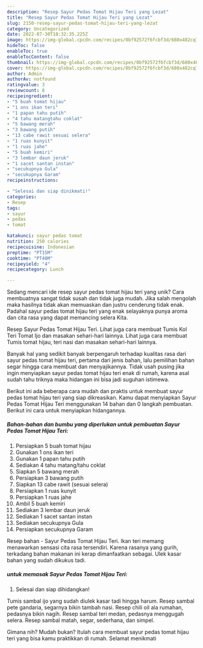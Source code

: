 ```yaml
---
description: "Resep Sayur Pedas Tomat Hijau Teri yang Lezat"
title: "Resep Sayur Pedas Tomat Hijau Teri yang Lezat"
slug: 2150-resep-sayur-pedas-tomat-hijau-teri-yang-lezat
category: Uncategorized
date: 2022-07-30T18:32:35.225Z
image: https://img-global.cpcdn.com/recipes/0bf92572f6fcbf3d/680x482cq70/sayur-pedas-tomat-hijau-teri-foto-resep-utama.jpg
hideToc: false
enableToc: true
enableTocContent: false
thumbnail: https://img-global.cpcdn.com/recipes/0bf92572f6fcbf3d/680x482cq70/sayur-pedas-tomat-hijau-teri-foto-resep-utama.jpg
cover: https://img-global.cpcdn.com/recipes/0bf92572f6fcbf3d/680x482cq70/sayur-pedas-tomat-hijau-teri-foto-resep-utama.jpg
author: Admin
authorAv: notfound
ratingvalue: 3
reviewcount: 8
recipeingredient:
- "5 buah tomat hijau"
- "1 ons ikan teri"
- "1 papan tahu putih"
- "4 tahu matangtahu coklat"
- "5 bawang merah"
- "3 bawang putih"
- "13 cabe rawit sesuai selera"
- "1 ruas kunyit"
- "1 ruas jahe"
- "5 buah kemiri"
- "3 lembar daun jeruk"
- "1 sacet santan instan"
- "secukupnya Gula"
- "secukupnya Garam"
recipeinstructions:

- "Selesai dan siap dinikmati!"
categories:
- Resep
tags:
- sayur
- pedas
- tomat

katakunci: sayur pedas tomat 
nutrition: 250 calories
recipecuisine: Indonesian
preptime: "PT15M"
cooktime: "PT40M"
recipeyield: "4"
recipecategory: Lunch

---
```





Sedang mencari ide resep sayur pedas tomat hijau teri yang unik? Cara membuatnya sangat tidak susah dan tidak juga mudah. Jika salah mengolah maka hasilnya tidak akan memuaskan dan justru cenderung tidak enak. Padahal sayur pedas tomat hijau teri yang enak selayaknya punya aroma dan cita rasa yang dapat memancing selera Kita.





Resep Sayur Pedas Tomat Hijau Teri. Lihat juga cara membuat Tumis Kol Teri Tomat Ijo dan masakan sehari-hari lainnya. Lihat juga cara membuat Tumis tomat hijau, teri nasi dan masakan sehari-hari lainnya.

Banyak hal yang sedikit banyak berpengaruh terhadap kualitas rasa dari sayur pedas tomat hijau teri, pertama dari jenis bahan, lalu pemilihan bahan segar hingga cara membuat dan menyajikannya. Tidak usah pusing jika ingin menyiapkan sayur pedas tomat hijau teri enak di rumah, karena asal sudah tahu triknya maka hidangan ini bisa jadi suguhan istimewa.






Berikut ini ada beberapa cara mudah dan praktis untuk membuat sayur pedas tomat hijau teri yang siap dikreasikan. Kamu dapat menyiapkan Sayur Pedas Tomat Hijau Teri menggunakan 14 bahan dan 0 langkah pembuatan. Berikut ini cara untuk menyiapkan hidangannya.

<!--inarticleads1-->

##### Bahan-bahan dan bumbu yang diperlukan untuk pembuatan Sayur Pedas Tomat Hijau Teri:

1. Persiapkan 5 buah tomat hijau
1. Gunakan 1 ons ikan teri
1. Gunakan 1 papan tahu putih
1. Sediakan 4 tahu matang/tahu coklat
1. Siapkan 5 bawang merah
1. Persiapkan 3 bawang putih
1. Siapkan 13 cabe rawit (sesuai selera)
1. Persiapkan 1 ruas kunyit
1. Persiapkan 1 ruas jahe
1. Ambil 5 buah kemiri
1. Sediakan 3 lembar daun jeruk
1. Sediakan 1 sacet santan instan
1. Sediakan secukupnya Gula
1. Persiapkan secukupnya Garam


Resep bahan - Sayur Pedas Tomat Hijau Teri. Ikan teri memang menawarkan sensasi cita rasa tersendiri. Karena rasanya yang gurih, terkadang bahan makanan ini kerap dimanfaatkan sebagai. Ulek kasar bahan yang sudah dikukus tadi. 

<!--inarticleads2-->

#####  untuk memasak Sayur Pedas Tomat Hijau Teri:


1. Selesai dan siap dihidangkan!

Tumis sambal ijo yang sudah diulek kasar tadi hingga harum. Resep sambal pete gandaria, segarnya bikin tambah nasi. Resep chili oil ala rumahan, pedasnya bikin nagih. Resep sambal teri medan, pedasnya menggugah selera. Resep sambal matah, segar, sederhana, dan simpel. 

Gimana nih? Mudah bukan? Itulah cara membuat sayur pedas tomat hijau teri yang bisa kamu praktikkan di rumah. Selamat menikmati
